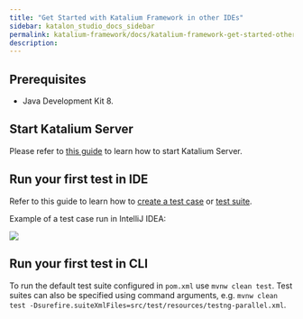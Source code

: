 ```yaml
---
title: "Get Started with Katalium Framework in other IDEs" 
sidebar: katalon_studio_docs_sidebar
permalink: katalium-framework/docs/katalium-framework-get-started-other-ides.html 
description:
---
```


## Prerequisites

* Java Development Kit 8.

## Start Katalium Server

Please refer to [this guide](https://docs.katalon.com/katalium-server/docs/katalium-user-guide.html) to learn how to start Katalium Server.

## Run your first test in IDE

Refer to this guide to learn how to [create a test case](katalium-framework/docs/katalium-framework-create-test-case.html) or [test suite](katalium-framework/docs/katalium-framework-create-test-suite.html).

Example of a test case run in IntelliJ IDEA:

![](../../images/katalium-framework/docs/katalium-framework-get-started-other-ides/run-test-ide.png)

## Run your first test in CLI

To run the default test suite configured in `pom.xml` use `mvnw clean test`. Test suites can also be specified using command arguments, e.g. `mvnw clean test -Dsurefire.suiteXmlFiles=src/test/resources/testng-parallel.xml`.